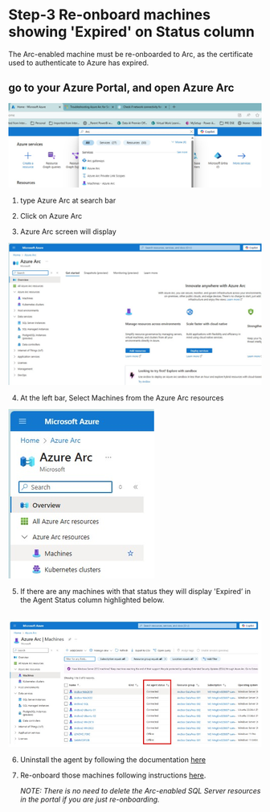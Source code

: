 # Step-3 Re-onboard machines showing 'Expired' on Status column

The Arc-enabled machine must be re-onboarded to Arc, as the certificate used to authenticate to Azure has expired.<br>

## go to your Azure Portal, and open Azure Arc<br>

![Alt text](IMAGES/010_AzurePortal_SearchAzureArc.jpg "Search for Azure Arc")

1. type Azure Arc at search bar<br>
2. Click on Azure Arc<br>

3. Azure Arc screen will display<br>

![Alt text](IMAGES/011_AzureArc_LandingPage.jpg "Azure Arc Landing Page")
<br>

4. At the left bar, Select Machines from the Azure Arc resources<br>

![Alt text](IMAGES/012_AzureArcResources_Machines_menu.jpg "Azure Arc Resources - Machine - Menu option")
<br>

5. If there are any machines with that status they will display 'Expired’ in the Agent Status column highlighted below.<br><br>

![Alt text](IMAGES/024_AzureArcResources_CertExpiredMachines.jpg "Azure Arc Resources - Expired Certification Machines")
<br>

6. Uninstall the agent by following the documentation [here](https://learn.microsoft.com/en-us/azure/azure-arc/servers/manage-agent?WT.mc_id=itopstalk-blog-socuff&tabs=windows#uninstall-the-agent)<br>

7. Re-onboard those machines following instructions [here](https://learn.microsoft.com/en-us/azure/azure-arc/servers/deployment-options).<br>

   *NOTE: There is no need to delete the Arc-enabled SQL Server resources in the portal if you are just re-onboarding.*
